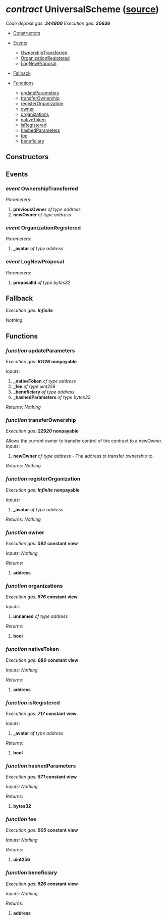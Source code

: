 # *contract* UniversalScheme ([source](https://github.com/daostack/daostack/tree/master/./contracts/universalSchemes/UniversalScheme.sol))
*Code deposit gas: **244800***
*Execution gas: **20636***


- [Constructors](#constructors)

- [Events](#events)
    - [OwnershipTransferred](#event-ownershiptransferred)
    - [OrganizationRegistered](#event-organizationregistered)
    - [LogNewProposal](#event-lognewproposal)
- [Fallback](#fallback)
- [Functions](#functions)
    - [updateParameters](#function-updateparameters)
    - [transferOwnership](#function-transferownership)
    - [registerOrganization](#function-registerorganization)
    - [owner](#function-owner)
    - [organizations](#function-organizations)
    - [nativeToken](#function-nativetoken)
    - [isRegistered](#function-isregistered)
    - [hashedParameters](#function-hashedparameters)
    - [fee](#function-fee)
    - [beneficiary](#function-beneficiary)
## Constructors

## Events
### *event* OwnershipTransferred
*Parameters:*
1. **previousOwner** *of type address*
2. **newOwner** *of type address*

### *event* OrganizationRegistered
*Parameters:*
1. **_avatar** *of type address*

### *event* LogNewProposal
*Parameters:*
1. **proposalId** *of type bytes32*

## Fallback
*Execution gas: **Infinite***

*Nothing*
## Functions
### *function* updateParameters
*Execution gas: **81126***
**nonpayable**

*Inputs:*
1. **_nativeToken** *of type address*
2. **_fee** *of type uint256*
3. **_beneficiary** *of type address*
4. **_hashedParameters** *of type bytes32*

*Returns:*
*Nothing*

### *function* transferOwnership
*Execution gas: **22920***
**nonpayable**

Allows the current owner to transfer control of the contract to a newOwner.
*Inputs:*
1. **newOwner** *of type address* - The address to transfer ownership to.

*Returns:*
*Nothing*

### *function* registerOrganization
*Execution gas: **Infinite***
**nonpayable**

*Inputs:*
1. **_avatar** *of type address*

*Returns:*
*Nothing*

### *function* owner
*Execution gas: **592***
**constant**
**view**

*Inputs:*
*Nothing*

*Returns:*
1. **address**

### *function* organizations
*Execution gas: **576***
**constant**
**view**

*Inputs:*
1. **unnamed** *of type address*

*Returns:*
1. **bool**

### *function* nativeToken
*Execution gas: **680***
**constant**
**view**

*Inputs:*
*Nothing*

*Returns:*
1. **address**

### *function* isRegistered
*Execution gas: **717***
**constant**
**view**

*Inputs:*
1. **_avatar** *of type address*

*Returns:*
1. **bool**

### *function* hashedParameters
*Execution gas: **571***
**constant**
**view**

*Inputs:*
*Nothing*

*Returns:*
1. **bytes32**

### *function* fee
*Execution gas: **505***
**constant**
**view**

*Inputs:*
*Nothing*

*Returns:*
1. **uint256**

### *function* beneficiary
*Execution gas: **526***
**constant**
**view**

*Inputs:*
*Nothing*

*Returns:*
1. **address**

